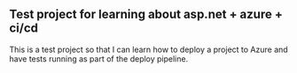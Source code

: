 ## Test project for learning about asp.net + azure + ci/cd

This is a test project so that I can learn how to deploy a project to Azure and have tests running as part of the deploy pipeline.